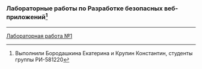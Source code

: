 ### Лабораторные работы по Разработке безопасных веб-приложений[^1]
***
[Лабораторная работа №1][1]

[1]: https://github.com/labSecuWeb/labSecuWeb/tree/main/lab1 "Лабораторная работа №1"

[^1]: Выполнили Бородашкина Екатерина и Крупин Константин, студенты группы РИ-581220
